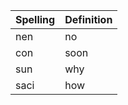 | Spelling | Definition |
| -------- | ---------- |
| nen | no |
| con | soon |
| sun | why |
| saci | how |

